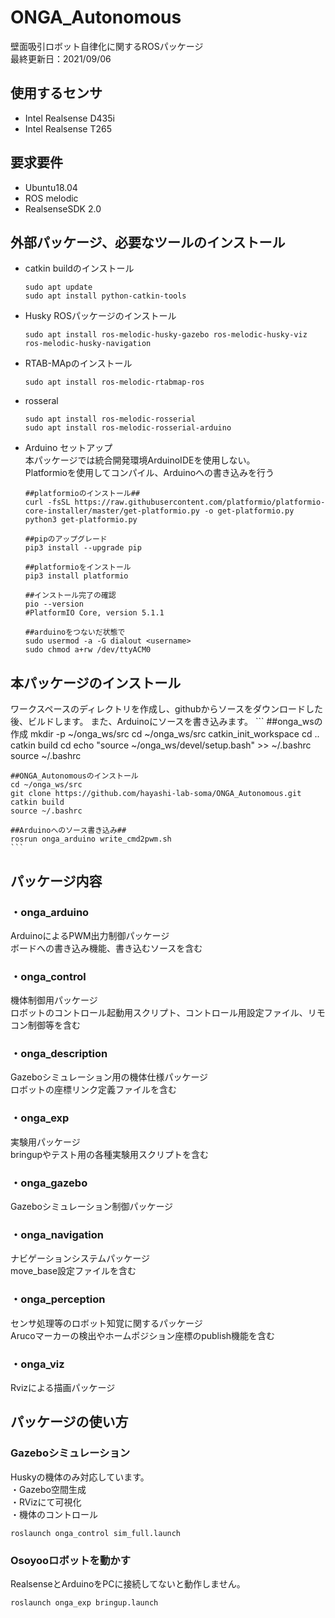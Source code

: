 # ONGA_Autonomous
壁面吸引ロボット自律化に関するROSパッケージ \
最終更新日：2021/09/06

## 使用するセンサ
* Intel Realsense D435i
* Intel Realsense T265

## 要求要件
* Ubuntu18.04
* ROS melodic
* RealsenseSDK 2.0 

## 外部パッケージ、必要なツールのインストール
* catkin buildのインストール
    ```
    sudo apt update
    sudo apt install python-catkin-tools
    ```
    
* Husky ROSパッケージのインストール
    ```
    sudo apt install ros-melodic-husky-gazebo ros-melodic-husky-viz ros-melodic-husky-navigation
    ```
* RTAB-MApのインストール
    ```
    sudo apt install ros-melodic-rtabmap-ros
    ```
* rosseral
    ```
    sudo apt install ros-melodic-rosserial
    sudo apt install ros-melodic-rosserial-arduino
    ```
* Arduino セットアップ \
    本パッケージでは統合開発環境ArduinoIDEを使用しない。\
    Platformioを使用してコンパイル、Arduinoへの書き込みを行う
    ```
    ##platformioのインストール##
    curl -fsSL https://raw.githubusercontent.com/platformio/platformio-core-installer/master/get-platformio.py -o get-platformio.py
    python3 get-platformio.py

    ##pipのアップグレード
    pip3 install --upgrade pip
    
    ##platformioをインストール
    pip3 install platformio
    
    ##インストール完了の確認
    pio --version
    #PlatformIO Core, version 5.1.1
    
    ##arduinoをつないだ状態で
    sudo usermod -a -G dialout <username>
    sudo chmod a+rw /dev/ttyACM0
    ```
    
## 本パッケージのインストール
ワークスペースのディレクトリを作成し、githubからソースをダウンロードした後、ビルドします。
また、Arduinoにソースを書き込みます。
    ```
    ##onga_wsの作成
    mkdir -p ~/onga_ws/src
    cd ~/onga_ws/src
    catkin_init_workspace
    cd ..
    catkin build
    cd
    echo "source ~/onga_ws/devel/setup.bash" >> ~/.bashrc
    source ~/.bashrc

    ##ONGA_Autonomousのインストール
    cd ~/onga_ws/src
    git clone https://github.com/hayashi-lab-soma/ONGA_Autonomous.git
    catkin build
    source ~/.bashrc
    
    ##Arduinoへのソース書き込み##
    rosrun onga_arduino write_cmd2pwm.sh
    ```
    
## パッケージ内容
### ・onga_arduino
ArduinoによるPWM出力制御パッケージ \
ボードへの書き込み機能、書き込むソースを含む

### ・onga_control
機体制御用パッケージ \
ロボットのコントロール起動用スクリプト、コントロール用設定ファイル、リモコン制御等を含む

### ・onga_description
Gazeboシミュレーション用の機体仕様パッケージ \
ロボットの座標リンク定義ファイルを含む

### ・onga_exp
実験用パッケージ \
bringupやテスト用の各種実験用スクリプトを含む

### ・onga_gazebo
Gazeboシミュレーション制御パッケージ

### ・onga_navigation
ナビゲーションシステムパッケージ \
move_base設定ファイルを含む

### ・onga_perception
センサ処理等のロボット知覚に関するパッケージ \
Arucoマーカーの検出やホームポジション座標のpublish機能を含む

### ・onga_viz
Rvizによる描画パッケージ

## パッケージの使い方
### Gazeboシミュレーション
Huskyの機体のみ対応しています。 \
・Gazebo空間生成 \
・RVizにて可視化 \
・機体のコントロール 
```
roslaunch onga_control sim_full.launch
```

### Osoyooロボットを動かす
RealsenseとArduinoをPCに接続してないと動作しません。
```
roslaunch onga_exp bringup.launch
```
